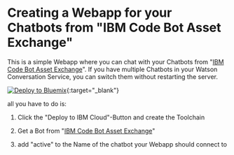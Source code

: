 # Creating a Webapp for your Chatbots from "IBM Code Bot Asset Exchange"

This is a simple Webapp where you can chat with your Chatbots from 
"<a href="https://developer.ibm.com/code/exchanges/bots" target="_blank">IBM Code Bot Asset Exchange</a>".
If you have multiple Chatbots in your Watson Conversation Service, you can switch them without restarting the server.

[![Deploy to Bluemix](./deploy-button.png)](https://bluemix.net/deploy?repository=https://github.com/mwiegand/exchange-bot){:target="_blank"}

all you have to do is:

1. Click the "Deploy to IBM Cloud"-Button and create the Toolchain

1. Get a Bot from "<a href="https://developer.ibm.com/code/exchanges/bots" target="_blank">IBM Code Bot Asset Exchange</a>"

1. add "active" to the Name of the chatbot your Webapp should connect to